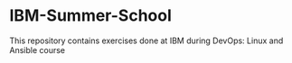 # IBM-Summer-School
This repository contains exercises done at IBM during DevOps: Linux and Ansible course
